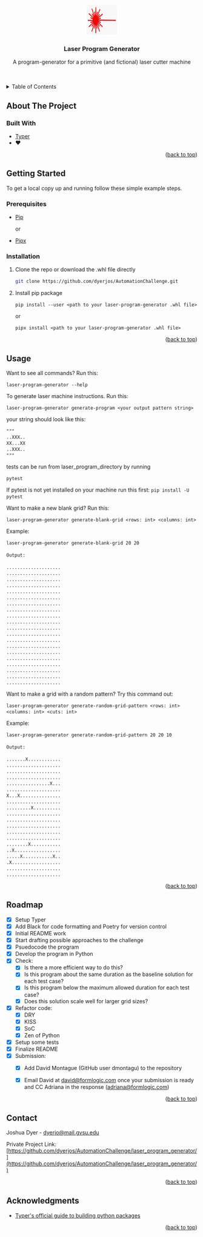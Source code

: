 <div id="top"></div>


<br />
<div align="center">
  <img src="images/laser.jpg" alt="Logo" width="80" height="80">

  <h3 align="center">Laser Program Generator</h3>

  <p align="center">
    A program-generator for a primitive (and fictional) laser cutter machine
    <br />
    <br />
    <br />
  </p>
</div>



<!-- TABLE OF CONTENTS -->
<details>
  <summary>Table of Contents</summary>
  <ol>
    <li>
      <a href="#about-the-project">About The Project</a>
      <ul>
        <li><a href="#built-with">Built With</a></li>
      </ul>
    </li>
    <li>
      <a href="#getting-started">Getting Started</a>
      <ul>
        <li><a href="#prerequisites">Prerequisites</a></li>
        <li><a href="#installation">Installation</a></li>
      </ul>
    </li>
    <li><a href="#usage">Usage</a></li>
    <li><a href="#roadmap">Roadmap</a></li>
    <li><a href="#contact">Contact</a></li>
    <li><a href="#acknowledgments">Acknowledgments</a></li>
  </ol>
</details>



<!-- ABOUT THE PROJECT -->
## About The Project


### Built With

* [Typer](https://typer.tiangolo.com/)
* :heart:

<p align="right">(<a href="#top">back to top</a>)</p>



<!-- GETTING STARTED -->
## Getting Started

To get a local copy up and running follow these simple example steps.

### Prerequisites

* [Pip](https://pip.pypa.io/en/stable/installation/)

    or

* [Pipx](https://github.com/pypa/pipx)

### Installation

1. Clone the repo or download the .whl file directly
   ```sh
   git clone https://github.com/dyerjos/AutomationChallenge.git
   ```
2. Install pip package

    ```shell
    pip install --user <path to your laser-program-generator .whl file>
    ```

    or
    ```shell
    pipx install <path to your laser-program-generator .whl file>
    ```

<p align="right">(<a href="#top">back to top</a>)</p>


<!-- USAGE EXAMPLES -->
## Usage

  Want to see all commands? Run this:
  ```shell
  laser-program-generator --help
  ```

  To generate laser machine instructions. Run this:
  ```shell
  laser-program-generator generate-program <your output pattern string>
  ```

  your string should look like this:

    """
    ..XXX..
    XX...XX
    ..XXX..
    """

  tests can be run from laser_program_directory by running
  ```
  pytest
  ```
  If pytest is not yet installed on your machine run this first:
    ```
    pip install -U pytest
    ```

  Want to make a new blank grid? Run this:
  ```
  laser-program-generator generate-blank-grid <rows: int> <columns: int>
  ```

  Example:

    laser-program-generator generate-blank-grid 20 20

    Output:

    ....................
    ....................
    ....................
    ....................
    ....................
    ....................
    ....................
    ....................
    ....................
    ....................
    ....................
    ....................
    ....................
    ....................
    ....................
    ....................
    ....................
    ....................
    ....................
    ....................

  Want to make a grid with a random pattern? Try this command out:
  ```
  laser-program-generator generate-random-grid-pattern <rows: int> <columns: int> <cuts: int>
  ```

  Example:

    laser-program-generator generate-random-grid-pattern 20 20 10

    Output:

    .......X............
    ....................
    ....................
    ....................
    ................X...
    ....................
    X...X...............
    ....................
    .........X..........
    ....................
    ....................
    ....................
    ....................
    ....................
    ........X...........
    ..X.................
    .....X...........X..
    .X..................
    ....................
    ....................


<p align="right">(<a href="#top">back to top</a>)</p>


<!-- ROADMAP -->
## Roadmap

- [x] Setup Typer
- [x] Add Black for code formatting and Poetry for version control
- [x] Initial README work
- [x] Start drafting possible approaches to the challenge
- [x] Psuedocode the program
- [x] Develop the program in Python
- [x] Check:
    - [x] Is there a more efficient way to do this?
    - [x] Is this program about the same duration as the baseline solution for each test case?
    - [x] Is this program below the maximum allowed duration for each test case?
    - [x] Does this solution scale well for larger grid sizes?
- [x] Refactor code:
    - [x] DRY
    - [x] KISS
    - [x] SoC
    - [x] Zen of Python
- [X] Setup some tests
- [X] Finalize README
- [X] Submission:
    - [X] Add David Montague (GitHub user dmontagu) to the repository
    - [X] Email David at david@formlogic.com once your submission is ready and CC Adriana in the response (adriana@formlogic.com)



<p align="right">(<a href="#top">back to top</a>)</p>



<!-- CONTACT -->
## Contact

Joshua Dyer - dyerjo@mail.gvsu.edu

Private Project Link: [https://github.com/dyerjos/AutomationChallenge/laser_program_generator/](https://github.com/dyerjos/AutomationChallenge/laser_program_generator/)

<p align="right">(<a href="#top">back to top</a>)</p>



<!-- ACKNOWLEDGMENTS -->
## Acknowledgments


* [Typer's official guide to building python packages](https://typer.tiangolo.com/tutorial/package/)


<p align="right">(<a href="#top">back to top</a>)</p>

